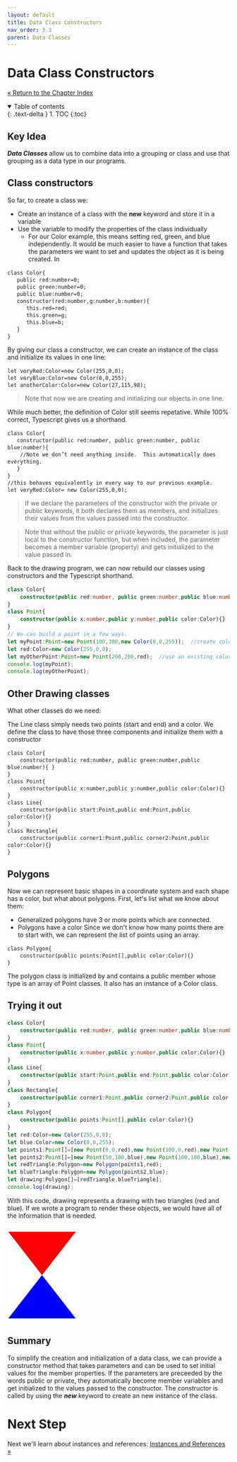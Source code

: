 ```yaml
---
layout: default
title: Data Class Constructors
nav_order: 3.3
parent: Data Classes
---
```


# Data Class Constructors
[&laquo; Return to the Chapter Index](index.md)

<details open markdown="block">
  <summary>
    Table of contents
  </summary>
  {: .text-delta }
1. TOC
{:toc}
</details>

## Key Idea
***Data Classes*** allow us to combine data into a grouping or class and use that grouping as a data type in our programs.
## Class constructors
So far, to create a class we:
* Create an instance of a class with the __new__ keyword and store it in a variable
* Use the variable to modify the properties of the class individually
	* For our Color example, this means setting red, green, and blue independently.
It would be much easier to have a function that takes the parameters we want to set and updates the object as it is being created.  In 
```
class Color{
   public red:number=0;
   public green:number=0;
   public blue:number=0;
   constructor(red:number,g:number,b:number){
	  this.red=red;
	  this.green=g;
	  this.blue=b;
   }
}
```
By giving our class a constructor, we can create an instance of the class and initialize its values in one line:
```
let veryRed:Color=new Color(255,0,0);
let veryBlue:Color=new Color(0,0,255);
let anotherColor:Color=new Color(27,115,98);
```
> Note that now we are creating and initializing our objects in one line.

While much better, the definition of Color still seems repetative.  While 100% correct, Typescript gives us a shorthand.
```
class Color{
   constructor(public red:number, public green:number, public blue:number){
	//Note we don’t need anything inside.  This automatically does everything.
   }
}
//this behaves equivalently in every way to our previous example.
let veryRed:Color= new Color(255,0,0);
```
> If we declare the parameters of the constructor with the private or public keywords, it both declares them as members, and initializes their values from the values passed into the constructor.

>Note that without the public or private keywords, the parameter is just local to the constructor function, but when included, the parameter becomes a member variable (property) and gets initialized to the value passed in.

Back to the drawing program, we can now rebuild our classes using constructors and the Typescript shorthand.

```typescript
class Color{
	constructor(public red:number, public green:number,public blue:number){ }
}
class Point{
	constructor(public x:number,public y:number,public color:Color){}
}
// We can build a point in a few ways.
let myPoint:Point=new Point(100,100,new Color(0,0,255));  //create color on the fly
let red:Color=new Color(255,0,0);
let myOtherPoint:Point=new Point(200,200,red);  //use an existing color object
console.log(myPoint);
console.log(myOtherPoint);
```

## Other Drawing classes
What other classes do we need:

The Line class simply needs two points (start and end) and a color.  We define the class to have those three components and initialize them with a constructor
```
class Color{
	constructor(public red:number, public green:number,public blue:number){ }
}
class Point{
	constructor(public x:number,public y:number,public color:Color){}
}
class Line{
	constructor(public start:Point,public end:Point,public color:Color){}
}
class Rectangle{
	constructor(public corner1:Point,public corner2:Point,public color:Color){}
}
```
## Polygons
Now we can represent basic shapes in a coordinate system and each shape has a color, but what about polygons.  First, let's list what we know about them:
* Generalized polygons have 3 or more points which are connected.
* Polygons have a color
Since we don't know how many points there are to start with, we can represent the list of points using an array.
```
class Polygon{
	constructor(public points:Point[],public color:Color){}
}
```
The polygon class is initialized by and contains a public member whose type is an array of Point classes.  It also has an instance of a Color class.

## Trying it out
```typescript
class Color{
	constructor(public red:number, public green:number,public blue:number){ }
}
class Point{
	constructor(public x:number,public y:number,public color:Color){}
}
class Line{
	constructor(public start:Point,public end:Point,public color:Color){}
}
class Rectangle{
	constructor(public corner1:Point,public corner2:Point,public color:Color){}
}
class Polygon{
	constructor(public points:Point[],public color:Color){}
}
let red:Color=new Color(255,0,0);
let blue:Color=new Color(0,0,255);
let points1:Point[]=[new Point(0,0,red),new Point(100,0,red),new Point(50,100,red)];
let points2:Point[]=[new Point(50,100,blue),new Point(100,100,blue),new Point(0,100,blue)];
let redTriangle:Polygon=new Polygon(points1,red);
let blueTriangle:Polygon=new Polygon(points2,blue);
let drawing:Polygon[]=[redTriangle,blueTriangle];
console.log(drawing);
```
With this code, drawing represents a drawing with two triangles (red and blue).  If we wrote a program to render these objects, we would have all of the information that is needed.

![](../../assets/images/drawing_1.jpg)


## Summary
To simplify the creation and initialization of a data class, we can provide a constructor method that takes parameters and can be used to set initial values for the member properties.  If the parameters are preceeded by the words public or private, they automatically become member variables and get initialized to the values passed to the constructor.  The constructor is called by using the ***new*** keyword to create an new instance of the class.
# Next Step

Next we'll learn about instances and references: [Instances and References &raquo;](references.md)